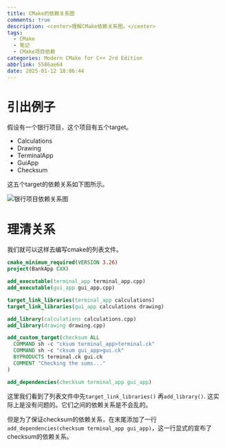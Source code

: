 ```yaml
---
title: CMake的依赖关系图
comments: true
description: <center>理解CMake依赖关系图。</center>
tags:
  - CMake
  - 笔记
  - CMake项目依赖
categories: Modern CMake for C++ 2rd Edition
abbrlink: 5586ae64
date: 2025-01-12 18:06:44
---
```


# 引出例子

假设有一个银行项目，这个项目有五个target。

- Calculations
- Drawing
- TerminalApp
- GuiApp
- Checksum

这五个target的依赖关系如下图所示。

![银行项目依赖关系图](/assets/202501120001.png)

# 理清关系

我们就可以这样去编写cmake的列表文件。

```cmake
cmake_minimum_required(VERSION 3.26)
project(BankApp CXX)

add_executable(terminal_app terminal_app.cpp)
add_executable(gui_app gui_app.cpp)

target_link_libraries(terminal_app calculations)
target_link_libraries(gui_app calculations drawing)

add_library(calculations calculations.cpp)
add_library(drawing drawing.cpp)

add_custom_target(checksum ALL
  COMMAND sh -c "cksum terminal_app>terminal.ck"
  COMMAND sh -c "cksum gui_app>gui.ck"
  BYPRODUCTS terminal.ck gui.ck
  COMMENT "Checking the sums..."
)

add_dependencies(checksum terminal_app gui_app)
```

这里我们看到了列表文件中先`target_link_libraries()`
再`add_library()`. 这实际上是没有问题的。它们之间的依赖关系是不会乱的。

但是为了保证checksum的依赖关系，在末尾添加了一行`add_dependencies(checksum terminal_app gui_app)`，这一行显式的宣布了checksum的依赖关系。



